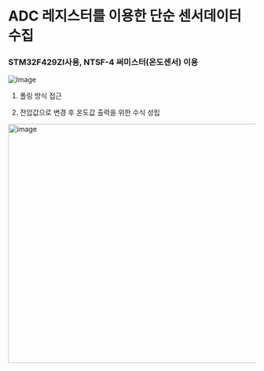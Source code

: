 # ADC 레지스터를 이용한 단순 센서데이터 수집

### STM32F429ZI사용, NTSF-4 써미스터(온도센서) 이용

![Image](https://github.com/user-attachments/assets/3e6ddac2-df71-4f5e-b22f-171de6bc212c)

1. 폴링 방식 접근

2. 전압값으로 변경 후 온도값 출력을 위한 수식 성립

<img width="525" height="488" alt="image" src="https://github.com/user-attachments/assets/1dc82a9d-174e-4396-9cb0-ffec47e561e5" />
